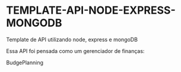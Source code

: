 # TEMPLATE-API-NODE-EXPRESS-MONGODB
Template de API utilizando node, express e mongoDB

Essa API foi pensada como um gerenciador de finanças:

BudgePlanning

